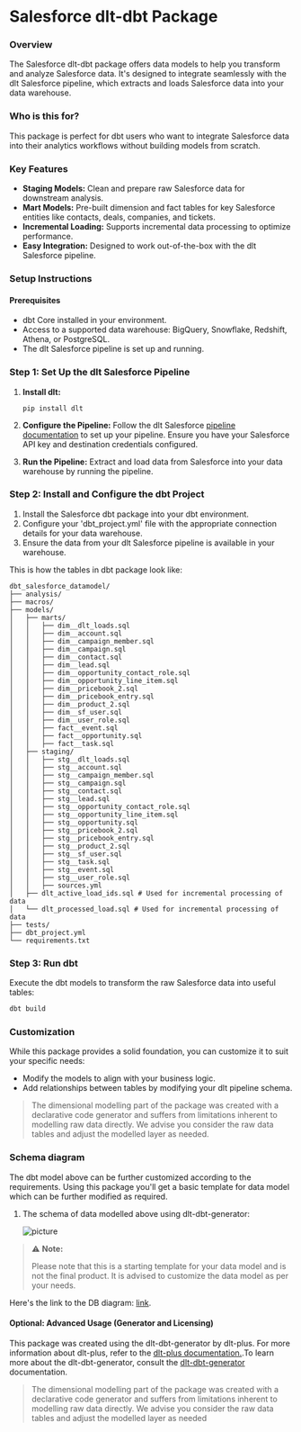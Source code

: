 # Salesforce dlt-dbt Package

### Overview
The Salesforce dlt-dbt package offers data models to help you transform and analyze Salesforce data. It's designed to integrate seamlessly with the dlt Salesforce pipeline, which extracts and loads Salesforce data into your data warehouse.

### Who is this for?
This package is perfect for dbt users who want to integrate Salesforce data into their analytics workflows without building models from scratch.


### Key Features
- **Staging Models:** Clean and prepare raw Salesforce data for downstream analysis.
- **Mart Models:** Pre-built dimension and fact tables for key Salesforce entities like contacts, deals, companies, and tickets.
- **Incremental Loading:** Supports incremental data processing to optimize performance.
- **Easy Integration:** Designed to work out-of-the-box with the dlt Salesforce pipeline.

### Setup Instructions

#### Prerequisites
- dbt Core installed in your environment.
- Access to a supported data warehouse: BigQuery, Snowflake, Redshift, Athena, or PostgreSQL.
- The dlt Salesforce pipeline is set up and running.

### Step 1: Set Up the dlt Salesforce Pipeline
1. **Install dlt:**
   ``` 
   pip install dlt
   ```
2. **Configure the Pipeline:**
   Follow the dlt Salesforce [pipeline documentation](https://dlthub.com/docs/dlt-ecosystem/verified-sources/salesforce) to set up your pipeline. Ensure you have your Salesforce API key and destination credentials configured.

3. **Run the Pipeline:**
   Extract and load data from Salesforce into your data warehouse by running the pipeline.

### Step 2: Install and Configure the dbt Project

1. Install the Salesforce dbt package into your dbt environment.
2. Configure your 'dbt_project.yml' file with the appropriate connection details for your data warehouse.
3. Ensure the data from your dlt Salesforce pipeline is available in your warehouse.

This is how the tables in dbt package look like:
```text
dbt_salesforce_datamodel/
├── analysis/
├── macros/
├── models/
│   ├── marts/
│   │   ├── dim__dlt_loads.sql
│   │   ├── dim__account.sql
│   │   ├── dim__campaign_member.sql
│   │   ├── dim__campaign.sql
│   │   ├── dim__contact.sql
│   │   ├── dim__lead.sql
│   │   ├── dim__opportunity_contact_role.sql
│   │   ├── dim__opportunity_line_item.sql
│   │   ├── dim__pricebook_2.sql
│   │   ├── dim__pricebook_entry.sql
│   │   ├── dim__product_2.sql
│   │   ├── dim__sf_user.sql
│   │   ├── dim__user_role.sql
│   │   ├── fact__event.sql
│   │   ├── fact__opportunity.sql
│   │   ├── fact__task.sql
│   ├── staging/
│   │   ├── stg__dlt_loads.sql
│   │   ├── stg__account.sql
│   │   ├── stg__campaign_member.sql
│   │   ├── stg__campaign.sql
│   │   ├── stg__contact.sql
│   │   ├── stg__lead.sql
│   │   ├── stg__opportunity_contact_role.sql
│   │   ├── stg__opportunity_line_item.sql
│   │   ├── stg__opportunity.sql
│   │   ├── stg__pricebook_2.sql
│   │   ├── stg__pricebook_entry.sql
│   │   ├── stg__product_2.sql
│   │   ├── stg__sf_user.sql
│   │   ├── stg__task.sql
│   │   ├── stg__event.sql
│   │   ├── stg__user_role.sql
│   │   ├── sources.yml
│   ├── dlt_active_load_ids.sql # Used for incremental processing of data
│   └── dlt_processed_load.sql # Used for incremental processing of data
├── tests/
├── dbt_project.yml
└── requirements.txt
```

### Step 3: Run dbt
Execute the dbt models to transform the raw Salesforce data into useful tables:

```sh
dbt build
```

### Customization
While this package provides a solid foundation, you can customize it to suit your specific needs:

- Modify the models to align with your business logic.
- Add relationships between tables by modifying your dlt pipeline schema.

> The dimensional modelling part of the package was created with a declarative code generator and suffers from 
> limitations inherent to modelling raw data directly. We advise you consider the raw data tables and adjust 
> the modelled layer as needed.

### Schema diagram
The dbt model above can be further customized according to the requirements. Using this package you'll get a basic template
for data model which can be further modified as required.

1. The schema of data modelled above using dlt-dbt-generator:
    
   ![picture](https://storage.googleapis.com/dlt-blog-images/salesforce_dlt_dbt_dim_model.png)

> ⚠️ **Note:**
> 
> Please note that this is a starting template for your data model and is not the final product. It is advised to customize the data model as per your needs.

   Here's the link to the DB diagram: [link](https://dbdiagram.io/d/salesforce_dlt_dbt_v1-5-67486894e9daa85aca057fb1).

#### Optional: Advanced Usage (Generator and Licensing)

This package was created using the dlt-dbt-generator by dlt-plus. For more information about dlt-plus, refer to the 
[dlt-plus documentation.](https://dlt-plus.netlify.app/docs/plus/intro/).To learn more about the dlt-dbt-generator, 
consult the [dlt-dbt-generator](https://dlthub.com/blog/dbt-gen) documentation.

> The dimensional modelling part of the package was created with a declarative code generator and suffers from 
> limitations inherent to modelling raw data directly. We advise you consider the raw data tables and adjust 
> the modelled layer as needed
